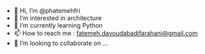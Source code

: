 - 👋 Hi, I’m @phatemehfri
- 👀 I’m interested in architecture
- 🌱 I’m currently learning Python
- 📫 How to reach me : fatemeh.davoudabadifarahani@gmail.com
- 💞️ I’m looking to collaborate on ...
